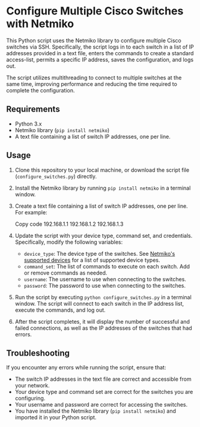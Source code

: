 
# Configure Multiple Cisco Switches with Netmiko

This Python script uses the Netmiko library to configure multiple Cisco switches via SSH. Specifically, the script logs in to each switch in a list of IP addresses provided in a text file, enters the commands to create a standard access-list, permits a specific IP address, saves the configuration, and logs out.

The script utilizes multithreading to connect to multiple switches at the same time, improving performance and reducing the time required to complete the configuration.

## Requirements

-   Python 3.x
-   Netmiko library (`pip install netmiko`)
-   A text file containing a list of switch IP addresses, one per line.

## Usage

1.  Clone this repository to your local machine, or download the script file (`configure_switches.py`) directly.
2.  Install the Netmiko library by running `pip install netmiko` in a terminal window.
3.  Create a text file containing a list of switch IP addresses, one per line. For example:
    
    Copy code
        192.168.1.1
    192.168.1.2
    192.168.1.3

4.  Update the script with your device type, command set, and credentials. Specifically, modify the following variables:
    -   `device_type`: The device type of the switches. See [Netmiko's supported devices](https://github.com/ktbyers/netmiko/blob/develop/PLATFORMS.md) for a list of supported device types.
    -   `command_set`: The list of commands to execute on each switch. Add or remove commands as needed.
    -   `username`: The username to use when connecting to the switches.
    -   `password`: The password to use when connecting to the switches.
5.  Run the script by executing `python configure_switches.py` in a terminal window. The script will connect to each switch in the IP address list, execute the commands, and log out.
6.  After the script completes, it will display the number of successful and failed connections, as well as the IP addresses of the switches that had errors.

## Troubleshooting

If you encounter any errors while running the script, ensure that:

-   The switch IP addresses in the text file are correct and accessible from your network.
-   Your device type and command set are correct for the switches you are configuring.
-   Your username and password are correct for accessing the switches.
-   You have installed the Netmiko library (`pip install netmiko`) and imported it in your Python script.
